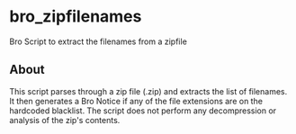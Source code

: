# bro_zipfilenames
Bro Script to extract the filenames from a zipfile

## About

This script parses through a zip file (.zip) and extracts the list of filenames.
It then generates a Bro Notice if any of the file extensions are on the hardcoded blacklist. The script does not perform any decompression or analysis of the zip's contents.
